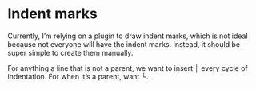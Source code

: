 # Indent marks

Currently, I’m relying on a plugin to draw indent marks, which is not ideal because not everyone will have the indent
marks. Instead, it should be super simple to create them manually.

For anything a line that is not a parent, we want to insert │ every cycle of indentation.
For when it’s a parent, want └.
